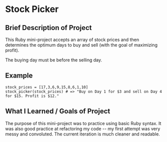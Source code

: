 # Stock Picker

## Brief Description of Project
This Ruby mini-project accepts an array of stock prices and then determines the optimum days to buy and sell (with the goal of maximizing profit).

The buying day must be before the selling day.

## Example

```
stock_prices = [17,3,6,9,15,8,6,1,10]
stock_picker(stock_prices) # => "Buy on Day 1 for $3 and sell on Day 4 for $15. Profit is $12."

```

## What I Learned / Goals of Project

The purpose of this mini-project was to practice using basic Ruby syntax. It was also good practice at refactoring my code -- my first attempt was very messy and convoluted. The current iteration is much cleaner and readable.